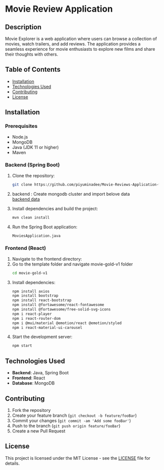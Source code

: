 # Movie Review Application

## Description
Movie Explorer is a web application where users can browse a collection of movies, watch trailers, and add reviews. The application provides a seamless experience for movie enthusiasts to explore new films and share their thoughts with others.

## Table of Contents
- [Installation](#installation)
- [Technologies Used](#technologies-used)
- [Contributing](#contributing)
- [License](#license)

## Installation

### Prerequisites
- Node.js
- MongoDB
- Java (JDK 11 or higher)
- Maven

### Backend (Spring Boot)
1. Clone the repository:
    ```bash
    git clone https://github.com/piyuminadee/Movie-Reviews-Application-with-Springboot-MongoDB.git
    ```
2. backend :
   Create mongodb cluster and import belove data <br>
   <a href="https://github.com/piyuminadee/Movie-Reviews-Application-with-Springboot-MongoDB/blob/main/movies.json">backend data </a>

   
4. Install dependencies and build the project:
    ```bash
    mvn clean install
    ```
5. Run the Spring Boot application:
    ```bash
    MoviesApplication.java
    ```

### Frontend (React)
1. Navigate to the frontend directory:
2. Go to the template folder and navigate movie-gold-v1 folder
    ```bash
    cd movie-gold-v1
    ```
3. Install dependencies:
    ```bash
    npm install axios
    npm install bootstrap
    npm install react-bootstrap
    npm install @fortawesome/react-fontawesome
    npm install @fortawesome/free-solid-svg-icons
    npm i react-player
    npm i react-router-dom
    npm i @mui/material @emotion/react @emotion/styled
    npm i react-material-ui-carousel
    ```
4. Start the development server:
    ```bash
    npm start
    ```

    

## Technologies Used
- **Backend**: Java, Spring Boot
- **Frontend**: React
- **Database**: MongoDB

## Contributing
1. Fork the repository
2. Create your feature branch (`git checkout -b feature/fooBar`)
3. Commit your changes (`git commit -am 'Add some fooBar'`)
4. Push to the branch (`git push origin feature/fooBar`)
5. Create a new Pull Request

## License
This project is licensed under the MIT License - see the [LICENSE](LICENSE) file for details.
